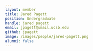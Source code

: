 ```yaml
---
layout: member
title: Jared Pagett
position: Undergraduate
handle: jared_pagett
email: jpagett@umail.ucsb.edu
github: jpagett
image: /images/people/jared-pagett.png
alumni: false
---
```

